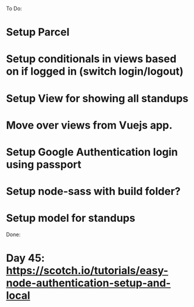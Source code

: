 To Do:
# Setup Parcel
# Setup conditionals in views based on if logged in (switch login/logout)
# Setup View for showing all standups
# Move over views from Vuejs app.
# Setup Google Authentication login using passport
# Setup node-sass with build folder?
# Setup model for standups

Done:
# Day 45: https://scotch.io/tutorials/easy-node-authentication-setup-and-local
